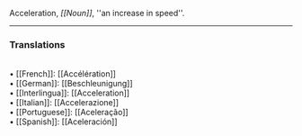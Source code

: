 Acceleration, <i>[[Noun]]</i>, ''an increase in speed''. 
<HR> <P> <H3>Translations</H3>
<BR>• [[French]]: [[Accélération]]
<BR>• [[German]]: [[Beschleunigung]]
<BR>• [[Interlingua]]: [[Acceleration]]
<BR>• [[Italian]]: [[Accelerazione]]
<BR>• [[Portuguese]]: [[Aceleração]]
<BR>• [[Spanish]]: [[Aceleración]]
<BR>